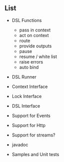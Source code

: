 
## List
- DSL Functions
    - pass in context
    - act on context
    - route
    - provide outputs
    - pause
    - resume / white list
    - raise errors
    - auto bind

- DSL Runner
- Context Interface
- Lock Interface
- DSL Interface
- Support for Events
- Support for Http
- Support for streams?

- javadoc
- Samples and Unit tests
